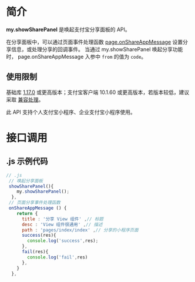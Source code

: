 # 简介

**my.showSharePanel** 是唤起支付宝分享面板的 API。

在分享面板中，可以通过页面事件处理函数 [page.onShareAppMessage](https://opendocs.alipay.com/mini/framework/page-detail#%E9%A1%B5%E9%9D%A2%E4%BA%8B%E4%BB%B6%E5%A4%84%E7%90%86%E5%87%BD%E6%95%B0) 设置分享信息，或处理分享的回调事件。
当通过 my.showSharePanel 唤起分享功能时， page.onShareAppMessage 入参中 `from` 的值为 `code`。

## 使用限制

基础库 [1.17.0](https://opendocs.alipay.com/mini/framework/lib) 或更高版本；支付宝客户端 10.1.60 或更高版本，若版本较低，建议采取 [兼容处理](/mini/framework/compatibility)。

此 API 支持个人支付宝小程序、企业支付宝小程序使用。

# 接口调用

## .js 示例代码

```javascript
// .js
 // 唤起分享面板
 showSharePanel(){
    my.showSharePanel();
  },
 // 页面分享事件处理函数
 onShareAppMessage () {
    return {
      title : '分享 View 组件' ,// 标题
      desc : 'View 组件很通用' ,// 描述
      path : 'pages/index/index' ,// 分享的小程序页面
      success(res){
        console.log('success',res);
      },
      fail(res){
        console.log('fail',res)
      },
    }
  },
```
